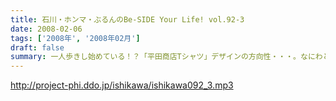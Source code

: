 ```yaml
---
title: 石川・ホンマ・ぶるんのBe-SIDE Your Life! vol.92-3
date: 2008-02-06
tags: ['2008年', '2008年02月']
draft: false
summary: 一人歩きし始めている！？「平田商店Tシャツ」デザインの方向性・・・。なにわともあれ、デザインを送ってきてくれるリスナーには感謝！是非とも、実現させたいものです。NAMAE
---
```


http://project-phi.ddo.jp/ishikawa/ishikawa092_3.mp3
